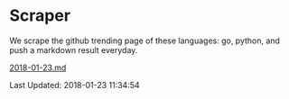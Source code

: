 # Scraper

We scrape the github trending page of these languages: go, python, and push a markdown result everyday.

[2018-01-23.md](https://github.com/borays/Scraper/blob/master/2018-01-23.md)

Last Updated: 2018-01-23 11:34:54